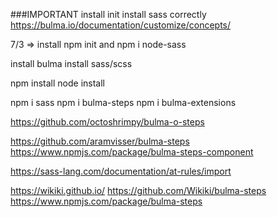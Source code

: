 ###IMPORTANT
install init
install sass correctly 
https://bulma.io/documentation/customize/concepts/

7/3 => install npm init and npm i node-sass 

install bulma
install sass/scss

npm install
node install 

npm i sass
npm i bulma-steps
npm i bulma-extensions

https://github.com/octoshrimpy/bulma-o-steps

https://github.com/aramvisser/bulma-steps
https://www.npmjs.com/package/bulma-steps-component


https://sass-lang.com/documentation/at-rules/import

https://wikiki.github.io/
https://github.com/Wikiki/bulma-steps
https://www.npmjs.com/package/bulma-steps


